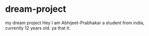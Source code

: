 # dream-project
my dream project
Hey I am Abhijeet-Prabhakar a student from india, currently 12 years old.
ya that it.
